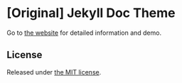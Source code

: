 # [Original] Jekyll Doc Theme

Go to [the website](https://aksakalli.github.io/jekyll-doc-theme/) for detailed information and demo.

## License

Released under [the MIT license](LICENSE).
